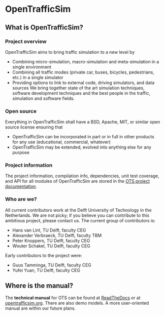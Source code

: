 # OpenTrafficSim

## What is OpenTrafficSim?

### Project overview

OpenTrafficSim aims to bring traffic simulation to a new level by
* Combining micro-simulation, macro-simulation and meta-simulation in a single environment
* Combining all traffic modes (private car, buses, bicycles, pedestrians, etc.) in a single simulator
* Providing options to link to external code, driving simulators, and data sources
We bring together state of the art simulation techniques, software development techniques and the best people in the traffic, simulation and software fields.


### Open source

Everything in OpenTrafficSim shall have a BSD, Apache, MIT, or similar open source license ensuring that
* OpenTrafficSim can be incorporated in part or in full in other products for any use (educational, commercial, whatever)
* OpenTrafficSim may be extended, evolved into anything else for any purpose


### Project information

The project information, compilation info, dependencies, unit test coverage, and API for all modules of OpenTrafficSim are stored in the [OTS project documentation](https://opentrafficsim.org/docs/latest/).<br>


### Who are we?

All current contributors work at the Delft University of Technology in the Netherlands. We are not picky; if you believe you can contribute to this ambitious project, please contact us. The current group of contributors is:
* Hans van Lint, TU Delft, faculty CEG
* Alexander Verbraeck, TU Delft, faculty TBM
* Peter Knoppers, TU Delft, faculty CEG
* Wouter Schakel, TU Delft, faculty CEG

Early contributors to the project were:
* Guus Tamminga, TU Delft, faculty CEG
* Yufei Yuan, TU Delft, faculty CEG


## Where is the manual?

The **technical manual** for OTS can be found at [ReadTheDocs](https://opentrafficsim.readthedocs.io) or at [opentrafficsim.org](https://opentrafficsim.org/manual). There are also demo models. A more user-oriented manual are within our future plans.
